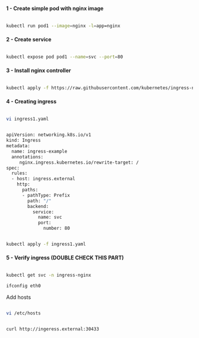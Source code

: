#### 1 - Create simple pod with nginx image
```sh

kubectl run pod1 --image=nginx -l=app=nginx

```

#### 2 - Create service
```sh

kubectl expose pod pod1 --name=svc --port=80

```

#### 3 - Install nginx controller
```sh

kubectl apply -f https://raw.githubusercontent.com/kubernetes/ingress-nginx/controller-v0.41.2/deploy/static/provider/baremetal/deploy.yaml

```

#### 4 - Creating ingress
```sh

vi ingress1.yaml

```

```sh

apiVersion: networking.k8s.io/v1
kind: Ingress
metadata:
  name: ingress-example
  annotations:
     nginx.ingress.kubernetes.io/rewrite-target: /
spec:
  rules:
  - host: ingress.external
    http:
      paths:
      - pathType: Prefix
        path: "/"
        backend:
          service:
            name: svc
            port:
              number: 80

```

```sh

kubectl apply -f ingress1.yaml

```

#### 5 - Verify ingress (DOUBLE CHECK THIS PART)
```sh

kubectl get svc -n ingress-nginx

ifconfig eth0

```

Add hosts

```sh

vi /etc/hosts

```

```sh

curl http://ingeress.external:30433

```

